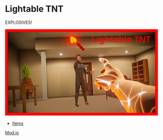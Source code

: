 # Lightable TNT

EXPLOSIVES!

![TNT.png](../assets/TNT.png)

* [Items](LightableTNT-Items.md)

[Mod.io](https://mod.io/g/bonelab/m/lightable-tnt)